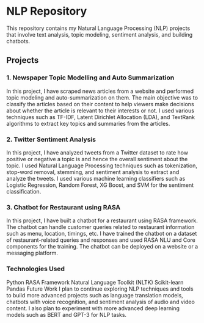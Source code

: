 # NLP Repository
This repository contains my Natural Language Processing (NLP) projects that involve text analysis, topic modeling, sentiment analysis, and building chatbots.

## Projects
### 1. Newspaper Topic Modelling and Auto Summarization
In this project, I have scraped news articles from a website and performed topic modeling and auto-summarization on them. The main objective was to classify the articles based on their content to help viewers make decisions about whether the article is relevant to their interests or not. I used various techniques such as TF-IDF, Latent Dirichlet Allocation (LDA), and TextRank algorithms to extract key topics and summaries from the articles.

### 2. Twitter Sentiment Analysis
In this project, I have analyzed tweets from a Twitter dataset to rate how positive or negative a topic is and hence the overall sentiment about the topic. I used Natural Language Processing techniques such as tokenization, stop-word removal, stemming, and sentiment analysis to extract and analyze the tweets. I used various machine learning classifiers such as Logistic Regression, Random Forest, XG Boost, and SVM for the sentiment classification.

### 3. Chatbot for Restaurant using RASA
In this project, I have built a chatbot for a restaurant using RASA framework. The chatbot can handle customer queries related to restaurant information such as menu, location, timings, etc. I have trained the chatbot on a dataset of restaurant-related queries and responses and used RASA NLU and Core components for the training. The chatbot can be deployed on a website or a messaging platform.

### Technologies Used
Python
RASA Framework
Natural Language Toolkit (NLTK)
Scikit-learn
Pandas
Future Work
I plan to continue exploring NLP techniques and tools to build more advanced projects such as language translation models, chatbots with voice recognition, and sentiment analysis of audio and video content. I also plan to experiment with more advanced deep learning models such as BERT and GPT-3 for NLP tasks.
